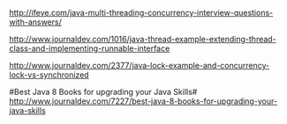http://ifeve.com/java-multi-threading-concurrency-interview-questions-with-answers/

http://www.journaldev.com/1016/java-thread-example-extending-thread-class-and-implementing-runnable-interface

http://www.journaldev.com/2377/java-lock-example-and-concurrency-lock-vs-synchronized

#Best Java 8 Books for upgrading your Java Skills#
http://www.journaldev.com/7227/best-java-8-books-for-upgrading-your-java-skills